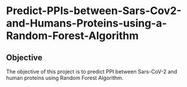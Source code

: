 # Predict-PPIs-between-Sars-Cov2-and-Humans-Proteins-using-a-Random-Forest-Algorithm
## Objective  
The objective of this project is to predict PPI between Sars-CoV-2 and human proteins using Random Forest Algorithm.
